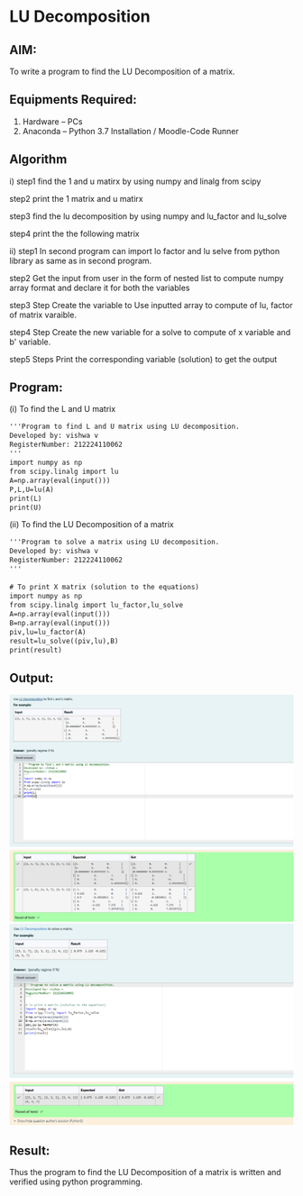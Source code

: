 # LU Decomposition 

## AIM:
To write a program to find the LU Decomposition of a matrix.

## Equipments Required:
1. Hardware – PCs
2. Anaconda – Python 3.7 Installation / Moodle-Code Runner

## Algorithm
i)
step1
find the 1 and u matirx by using numpy and linalg from scipy

step2
print the 1 matrix and u matirx

step3
find the lu decomposition by using numpy and lu_factor and lu_solve

step4
print the the following matrix

ii)
step1
In second program can import lo factor and lu selve from python library as same as in second program.

step2
Get the input from user in the form of nested list to compute numpy array format and declare it for both the variables

step3
Step Create the variable to Use inputted array to compute of lu, factor of matrix varaible.

step4
Step Create the new variable for a solve to compute of x variable and b' variable.

step5
Steps Print the corresponding variable (solution) to get the output

## Program:
(i) To find the L and U matrix
```
'''Program to find L and U matrix using LU decomposition.
Developed by: vishwa v
RegisterNumber: 212224110062
'''
import numpy as np
from scipy.linalg import lu
A=np.array(eval(input()))
P,L,U=lu(A)
print(L)
print(U)
```
(ii) To find the LU Decomposition of a matrix
```
'''Program to solve a matrix using LU decomposition.
Developed by: vishwa v
RegisterNumber: 212224110062
'''

# To print X matrix (solution to the equations)
import numpy as np
from scipy.linalg import lu_factor,lu_solve
A=np.array(eval(input()))
B=np.array(eval(input()))
piv,lu=lu_factor(A)
result=lu_solve((piv,lu),B)
print(result)
```

## Output:
![](<Screenshot 2025-05-11 194402-1.png>)
![](<Screenshot 2025-05-11 194414-2.png>)

## Result:
Thus the program to find the LU Decomposition of a matrix is written and verified using python programming.

